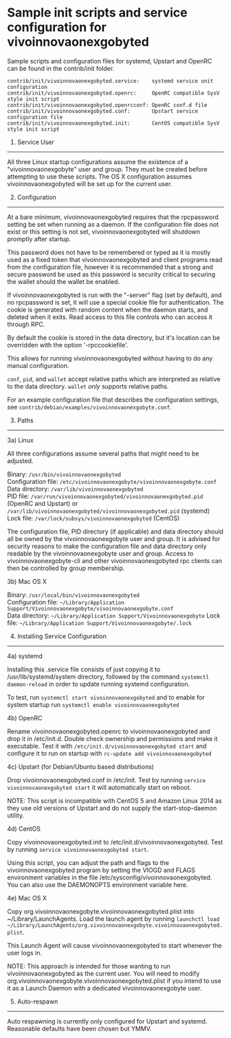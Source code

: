 Sample init scripts and service configuration for vivoinnovaonexgobyted
==========================================================

Sample scripts and configuration files for systemd, Upstart and OpenRC
can be found in the contrib/init folder.

    contrib/init/vivoinnovaonexgobyted.service:    systemd service unit configuration
    contrib/init/vivoinnovaonexgobyted.openrc:     OpenRC compatible SysV style init script
    contrib/init/vivoinnovaonexgobyted.openrcconf: OpenRC conf.d file
    contrib/init/vivoinnovaonexgobyted.conf:       Upstart service configuration file
    contrib/init/vivoinnovaonexgobyted.init:       CentOS compatible SysV style init script

1. Service User
---------------------------------

All three Linux startup configurations assume the existence of a "vivoinnovaonexgobyte" user
and group.  They must be created before attempting to use these scripts.
The OS X configuration assumes vivoinnovaonexgobyted will be set up for the current user.

2. Configuration
---------------------------------

At a bare minimum, vivoinnovaonexgobyted requires that the rpcpassword setting be set
when running as a daemon.  If the configuration file does not exist or this
setting is not set, vivoinnovaonexgobyted will shutdown promptly after startup.

This password does not have to be remembered or typed as it is mostly used
as a fixed token that vivoinnovaonexgobyted and client programs read from the configuration
file, however it is recommended that a strong and secure password be used
as this password is security critical to securing the wallet should the
wallet be enabled.

If vivoinnovaonexgobyted is run with the "-server" flag (set by default), and no rpcpassword is set,
it will use a special cookie file for authentication. The cookie is generated with random
content when the daemon starts, and deleted when it exits. Read access to this file
controls who can access it through RPC.

By default the cookie is stored in the data directory, but it's location can be overridden
with the option '-rpccookiefile'.

This allows for running vivoinnovaonexgobyted without having to do any manual configuration.

`conf`, `pid`, and `wallet` accept relative paths which are interpreted as
relative to the data directory. `wallet` *only* supports relative paths.

For an example configuration file that describes the configuration settings,
see `contrib/debian/examples/vivoinnovaonexgobyte.conf`.

3. Paths
---------------------------------

3a) Linux

All three configurations assume several paths that might need to be adjusted.

Binary:              `/usr/bin/vivoinnovaonexgobyted`  
Configuration file:  `/etc/vivoinnovaonexgobyte/vivoinnovaonexgobyte.conf`  
Data directory:      `/var/lib/vivoinnovaonexgobyted`  
PID file:            `/var/run/vivoinnovaonexgobyted/vivoinnovaonexgobyted.pid` (OpenRC and Upstart) or `/var/lib/vivoinnovaonexgobyted/vivoinnovaonexgobyted.pid` (systemd)  
Lock file:           `/var/lock/subsys/vivoinnovaonexgobyted` (CentOS)  

The configuration file, PID directory (if applicable) and data directory
should all be owned by the vivoinnovaonexgobyte user and group.  It is advised for security
reasons to make the configuration file and data directory only readable by the
vivoinnovaonexgobyte user and group.  Access to vivoinnovaonexgobyte-cli and other vivoinnovaonexgobyted rpc clients
can then be controlled by group membership.

3b) Mac OS X

Binary:              `/usr/local/bin/vivoinnovaonexgobyted`  
Configuration file:  `~/Library/Application Support/Vivoinnovaonexgobyte/vivoinnovaonexgobyte.conf`  
Data directory:      `~/Library/Application Support/Vivoinnovaonexgobyte`
Lock file:           `~/Library/Application Support/Vivoinnovaonexgobyte/.lock`

4. Installing Service Configuration
-----------------------------------

4a) systemd

Installing this .service file consists of just copying it to
/usr/lib/systemd/system directory, followed by the command
`systemctl daemon-reload` in order to update running systemd configuration.

To test, run `systemctl start vivoinnovaonexgobyted` and to enable for system startup run
`systemctl enable vivoinnovaonexgobyted`

4b) OpenRC

Rename vivoinnovaonexgobyted.openrc to vivoinnovaonexgobyted and drop it in /etc/init.d.  Double
check ownership and permissions and make it executable.  Test it with
`/etc/init.d/vivoinnovaonexgobyted start` and configure it to run on startup with
`rc-update add vivoinnovaonexgobyted`

4c) Upstart (for Debian/Ubuntu based distributions)

Drop vivoinnovaonexgobyted.conf in /etc/init.  Test by running `service vivoinnovaonexgobyted start`
it will automatically start on reboot.

NOTE: This script is incompatible with CentOS 5 and Amazon Linux 2014 as they
use old versions of Upstart and do not supply the start-stop-daemon utility.

4d) CentOS

Copy vivoinnovaonexgobyted.init to /etc/init.d/vivoinnovaonexgobyted. Test by running `service vivoinnovaonexgobyted start`.

Using this script, you can adjust the path and flags to the vivoinnovaonexgobyted program by
setting the VIOGD and FLAGS environment variables in the file
/etc/sysconfig/vivoinnovaonexgobyted. You can also use the DAEMONOPTS environment variable here.

4e) Mac OS X

Copy org.vivoinnovaonexgobyte.vivoinnovaonexgobyted.plist into ~/Library/LaunchAgents. Load the launch agent by
running `launchctl load ~/Library/LaunchAgents/org.vivoinnovaonexgobyte.vivoinnovaonexgobyted.plist`.

This Launch Agent will cause vivoinnovaonexgobyted to start whenever the user logs in.

NOTE: This approach is intended for those wanting to run vivoinnovaonexgobyted as the current user.
You will need to modify org.vivoinnovaonexgobyte.vivoinnovaonexgobyted.plist if you intend to use it as a
Launch Daemon with a dedicated vivoinnovaonexgobyte user.

5. Auto-respawn
-----------------------------------

Auto respawning is currently only configured for Upstart and systemd.
Reasonable defaults have been chosen but YMMV.
